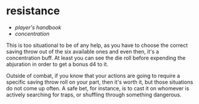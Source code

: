 # <red>resistance</red>

- *player's handbook*
- *concentration*

This is too situational to be of any help, as you have to choose the correct saving throw out of the six available ones and even then, it's a concentration buff. At least you can see the die roll before expending the abjuration in order to get a bonus d4 to it.

Outside of combat, if you know that your actions are going to require a specific saving throw roll on your part, then it's worth it, but those situations do not come up often. A safe bet, for instance, is to cast it on whomever is actively searching for traps, or shuffling through something dangerous.
